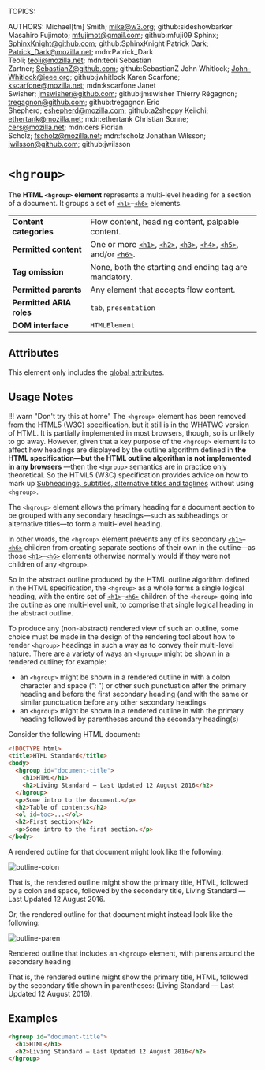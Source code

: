 TOPICS: <hgroup>
AUTHORS: Michael[tm] Smith; mike@w3.org; github:sideshowbarker
         Masahiro Fujimoto; mfujimot@gmail.com; github:mfuji09
         Sphinx; SphinxKnight@github.com; github:SphinxKnight
         Patrick Dark; Patrick_Dark@mozilla.net; mdn:Patrick_Dark
         Teoli; teoli@mozilla.net; mdn:teoli
         Sebastian Zartner; SebastianZ@github.com; github:SebastianZ
         John Whitlock; John-Whitlock@ieee.org; github:jwhitlock
         Karen Scarfone; kscarfone@mozilla.net; mdn:kscarfone
         Janet Swisher; jmswisher@github.com; github:jmswisher
         Thierry Régagnon; tregagnon@github.com; github:tregagnon
         Eric Shepherd; eshepherd@mozilla.com; github:a2sheppy
         Keiichi; ethertank@mozilla.net; mdn:ethertank
         Christian Sonne; cers@mozilla.net; mdn:cers
         Florian Scholz; fscholz@mozilla.net; mdn:fscholz
         Jonathan Wilsson; jwilsson@github.com; github:jwilsson

# `<hgroup>`

The **HTML `<hgroup>` element** represents a multi-level heading for a section of a document.
It groups a set of [`<h1>`](/en/webfrontend/<h1>)–[`<h6>`](/en/webfrontend/<h6>) elements.

|  |  |
| :-- | :-- |
| **Content categories** | Flow content, heading content, palpable content. |
| **Permitted content** | One or more [`<h1>`](/en/webfrontend/<h1>), [`<h2>`](/en/webfrontend/<h2>), [`<h3>`](/en/webfrontend/<h3>), [`<h4>`](/en/webfrontend/<h4>), [`<h5>`](/en/webfrontend/<h5>), and/or [`<h6>`](/en/webfrontend/<h6>). |
| **Tag omission** | None, both the starting and ending tag are mandatory. |
| **Permitted parents** | Any element that accepts flow content.|
| **Permitted ARIA roles** | `tab`, `presentation` |
| **DOM interface** | `HTMLElement` |

## Attributes

This element only includes the [global attributes](/en/webfrontend/HTML_Global_Attributes).

## Usage Notes

!!! warn "Don't try this at home"
    The `<hgroup>` element has been removed from the HTML5 (W3C) specification, but it still is in the
    WHATWG version of HTML. It is partially implemented in most browsers, though,
    so is unlikely to go away.
    However, given that a key purpose of the `<hgroup>` element is to affect how headings are displayed
    by the outline algorithm defined in
    **the HTML specification—but the HTML outline algorithm is not implemented in any browsers** —then
    the `<hgroup>` semantics are in practice only theoretical.
    So the HTML5 (W3C) specification provides advice on how to mark up
    [Subheadings, subtitles, alternative titles and taglines](https://www.w3.org/TR/html52/common-idioms-without-dedicated-elements.html#common-idioms-without-dedicated-elements)
    without using `<hgroup>`.

The `<hgroup>` element allows the primary heading for a document section to be grouped with any
secondary headings—such as subheadings or alternative titles—to form a multi-level heading.

In other words, the `<hgroup>` element prevents any of its secondary
[`<h1>`](/en/webfrontend/<h1>)–[`<h6>`](/en/webfrontend/<h6>) children
from creating separate sections of their own in the outline—as those
[`<h1>`](/en/webfrontend/<h1>)–[`<h6>`](/en/webfrontend/<h6>) elements
otherwise normally would if they were not children of any `<hgroup>`.

So in the abstract outline produced by the HTML outline algorithm defined in the HTML specification,
the `<hgroup>` as a whole forms a single logical heading, with the entire set of
[`<h1>`](/en/webfrontend/<h1>)–[`<h6>`](/en/webfrontend/<h6>) children of the
`<hgroup>` going into the outline as one multi-level unit,
to comprise that single logical heading in the abstract outline.

To produce any (non-abstract) rendered view of such an outline, some choice must be made in the
design of the rendering tool about how to render `<hgroup>` headings in such a way as to convey
their multi-level nature. There are a variety of ways an `<hgroup>`
might be shown in a rendered outline; for example:

- an `<hgroup>` might be shown in a rendered outline in with a colon character and space (“: ”) or
other such punctuation after the primary heading and before the first secondary heading (and with
the same or similar punctuation before any other secondary headings
- an `<hgroup>` might be shown in a rendered outline in with the primary heading
followed by parentheses around the secondary heading(s)

Consider the following HTML document:

```html
<!DOCTYPE html>
<title>HTML Standard</title>
<body>
  <hgroup id="document-title">
    <h1>HTML</h1>
    <h2>Living Standard — Last Updated 12 August 2016</h2>
  </hgroup>
  <p>Some intro to the document.</p>
  <h2>Table of contents</h2>
  <ol id=toc>...</ol>
  <h2>First section</h2>
  <p>Some intro to the first section.</p>
</body>
```

A rendered outline for that document might look like the following:

![outline-colon](/media/webfrontend__outline-colon.png)

That is, the rendered outline might show the primary title, HTML, followed by a colon and space,
followed by the secondary title, Living Standard — Last Updated 12 August 2016.

Or, the rendered outline for that document might instead look like the following:

![outline-paren](/media/webfrontend__outline-paren.png)

Rendered outline that includes an `<hgroup>` element, with parens around the secondary heading

That is, the rendered outline might show the primary title, HTML, followed by the secondary title
shown in parentheses: (Living Standard — Last Updated 12 August 2016).

## Examples

```html
<hgroup id="document-title">
  <h1>HTML</h1>
  <h2>Living Standard — Last Updated 12 August 2016</h2>
</hgroup>
```
